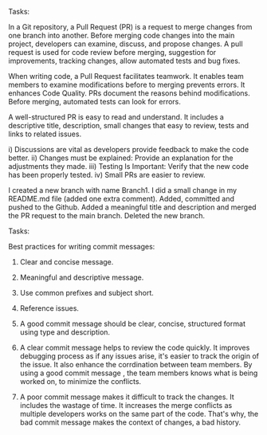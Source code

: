 Tasks:

In a Git repository, a Pull Request (PR) is a request to merge changes from one branch into another. Before merging code changes into the main project, developers can examine, discuss, and propose changes. A pull request is used for code review before merging, suggestion for improvements, tracking changes, allow automated tests and bug fixes.

When writing code, a Pull Request facilitates teamwork. It enables team members to examine modifications before to merging prevents errors. It enhances Code Quality. PRs document the reasons behind modifications. Before merging, automated tests can look for errors.

A well-structured PR is easy to read and understand. It includes a descriptive title, description, small changes that easy to review, tests and links to related issues.

i) Discussions are vital as developers provide feedback to make the code better.
ii) Changes must be explained: Provide an explanation for the adjustments they made.
iii) Testing Is Important: Verify that the new code has been properly tested.
iv) Small PRs are easier to review.

I created a new branch with name Branch1. I did a small change in my README.md file (added one extra comment). Added, committed and pushed to the Github. Added a meaningful title and description and merged the PR request to the main branch. Deleted the new branch.

Tasks:

Best practices for writing commit messages:
1. Clear and concise message.
2. Meaningful and descriptive message.
3. Use common prefixes and subject short.
4. Reference issues.

1. A good commit message should be clear, concise, structured format using type and description.
2. A clear commit message helps to review the code quickly. 
   It improves debugging process as if any issues arise, it's easier to track the origin of the 
   issue.
   It also enhance the corrdination between team members. By using a good commit 
   message , the team members knows what is being worked on, to minimize the conflicts.
3. A poor commit message makes it difficult to track the changes. It includes the wastage of time. It increases the merge conflicts as multiple developers works on the same part of the code. That's why, the bad commit message makes the context of changes, a bad history. 